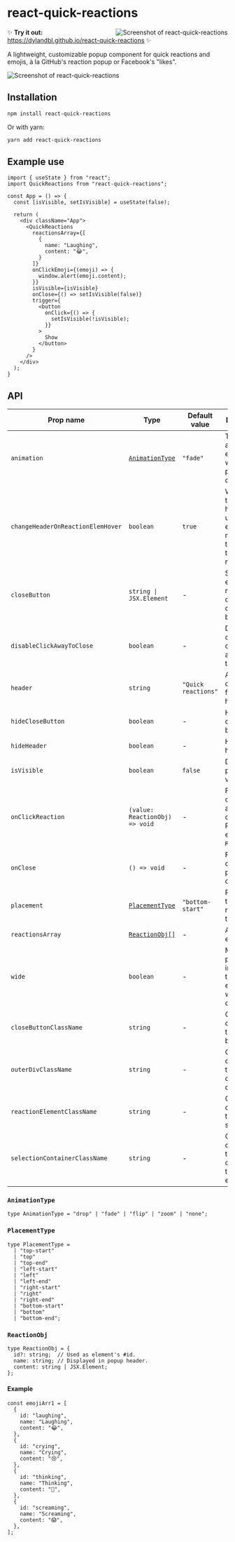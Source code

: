 # react-quick-reactions

<img src="https://user-images.githubusercontent.com/48745406/179853953-35c8bdf8-fad1-4377-a2cf-8f757f75c9dd.png" alt="Screenshot of react-quick-reactions" align="right">

✨ **Try it out:** https://dylandbl.github.io/react-quick-reactions ✨

A lightweight, customizable popup component for quick reactions and emojis, à la GitHub's reaction popup or Facebook's "likes".

<img src="https://user-images.githubusercontent.com/48745406/179854484-3c7495ef-c447-45b6-a550-c688587d03fd.png" alt="Screenshot of react-quick-reactions" >

## Installation

```sh
npm install react-quick-reactions
```

Or with yarn:

```sh
yarn add react-quick-reactions
```

## Example use
```TSX
import { useState } from "react";
import QuickReactions from "react-quick-reactions";

const App = () => {
  const [isVisible, setIsVisible] = useState(false);
  
  return (
    <div className="App">
      <QuickReactions
        reactionsArray={[
          {
            name: "Laughing",
            content: "😂",
          }
        ]}
        onClickEmoji={(emoji) => {
          window.alert(emoji.content);
        }}
        isVisible={isVisible}
        onClose={() => setIsVisible(false)}
        trigger={
          <button
            onClick={() => {
              setIsVisible(!isVisible);
            }}
          >
            Show
          </button>
        }
      />
    </div>
  );
}
```

## API

| Prop name                         | Type                        | Default value | Description |
| --------------------------------- | --------------------------- | ------------- | ----------- |
| `animation`                       | [`AnimationType`](#animationtype)| `"fade"` | The animation effect used when the popup is displayed. |
| `changeHeaderOnReactionElemHover` | `boolean`                   | `true`        | When `true`, the popup's header updates on emoji mouseover to display the emoji's name. |
| `closeButton`                     | `string \| JSX.Element`     | -             | String or element to replace the default close button.       |
| `disableClickAwayToClose`         | `boolean`                   | -             | Disables closing by clicking away from the popup.            |
| `header`                          | `string`                    | `"Quick reactions"` | Alternative default title for popup's header.          |
| `hideCloseButton`                 | `boolean`                   | -             | Hides the close button.                                      |
| `hideHeader`                      | `boolean`                   | -             | Hides the header                                             |
| `isVisible`                       | `boolean`                   | `false`       | Determines popup visibility.                                 |
| `onClickReaction`                 | `(value: ReactionObj) => void` | -         | Function called when an emoji is clicked. Passes the emoji's `ReactionObj`. |
| `onClose`                         | `() => void`                | -             | Function called on popup close.                              |
| `placement`                       | [`PlacementType`](#placementtype) | `"bottom-start"` | Positions the popup relative to the `trigger`.      |
| `reactionsArray`                  | [`ReactionObj[]`](#reactionobj) | -         | Array of emojis.                                             |
| `wide`                            | `boolean`                   | -             | Makes the popup wide instead of tall. Up to eight emojis wide, by default. |
| `closeButtonClassName`            | `string`                    | -             | Optional classes for the close button span.                  |
| `outerDivClassName`               | `string`                    | -             | Optional classes for the popup container div.                |
| `reactionElementClassName`        | `string`                    | -             | Optional classes for the emoji spans.                        |
| `selectionContainerClassName`     | `string`                    | -             | Optional classes for the div containing the array of emojis. |

### `AnimationType`
```TS
type AnimationType = "drop" | "fade" | "flip" | "zoom" | "none";
```

### `PlacementType`
```TS
type PlacementType =
  | "top-start"
  | "top"
  | "top-end"
  | "left-start"
  | "left"
  | "left-end"
  | "right-start"
  | "right"
  | "right-end"
  | "bottom-start"
  | "bottom"
  | "bottom-end";
```

### `ReactionObj`

```TS
type ReactionObj = {
  id?: string;  // Used as element's #id.
  name: string; // Displayed in popup header.
  content: string | JSX.Element;
};
```

#### Example
```TS
const emojiArr1 = [
  {
    id: "laughing",
    name: "Laughing",
    content: "😂",
  },
  {
    id: "crying",
    name: "Crying",
    content: "😢",
  },
  {
    id: "thinking",
    name: "Thinking",
    content: "🤔",
  },
  {
    id: "screaming",
    name: "Screaming",
    content: "😱",
  },
];
  ```
